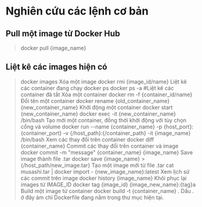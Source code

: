 # Nghiên cứu các lệnh cơ bản

## Pull một image từ Docker Hub
> docker pull {image_name}
## Liệt kê các images hiện có
> docker images
Xóa một image
docker rmi {image_id/name}
Liệt kê các container đang chạy
docker ps
docker ps -a #Liệt kê các container đã tắt
Xóa một container
docker rm -f {container_id/name}
Đổi tên một container
docker rename {old_container_name} {new_container_name}
Khởi động một container
docker start {new_container_name}
docker exec -it {new_container_name} /bin/bash
Tạo mới một container, đồng thời khởi động với tùy chọn cổng và volume
docker run --name {container_name} -p {host_port}:{container_port} -v {/host_path}:{/container_path} -it {image_name} /bin/bash
Xem các thay đổi trên container
docker diff {container_name}
Commit các thay đổi trên container và image
docker commit -m "message" {container_name} {image_name}
Save image thành file .tar
docker save {image_name} > {/host_path/new_image.tar}
Tạo một image mới từ file .tar
cat musashi.tar | docker import - {new_image_name}:latest
Xem lịch sử các commit trên image
docker history {image_name}
Khôi phục lại images từ IMAGE_ID
docker tag {image_id} {image_new_name}:{tag}a
Build một image từ container
docker build -t {container_name} .
Dấu . ở đây ám chỉ Dockerfile đang nằm trong thư mục hiện tại.
